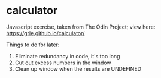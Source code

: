 # calculator

Javascript exercise, taken from The Odin Project; view here: https://grle.github.io/calculator/

Things to do for later:
1. Eliminate redundancy in code, it's too long
2. Cut out excess numbers in the window
3. Clean up window when the results are UNDEFINED
